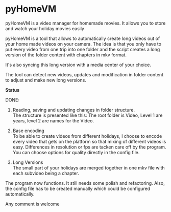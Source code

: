 # pyHomeVM
pyHomeVM is a video manager for homemade movies. It allows you to store and watch your holiday movies easily

pyHomeVM is a tool that allows to automatically create long videos out of your home made videos on your camera.
The idea is that you only have to put every video from one trip into one folder
and the script creates a long version of the folder content with chapters in mkv format.

It's also syncing this long version with a media center of your choice.

The tool can detect new videos, updates and modification in folder content to adjust and make new long versions.


**Status**

DONE:

1) Reading, saving and updating changes in folder structure.<br>
The structure is presented like this:
The root folder is Video, Level 1 are years, level 2 are names for the Video.


2) Base encoding<br>
To be able to create videos from different holidays, I choose to encode every video that
gets on the platform so that mixing of different videos is easy. Differences in resolution or
fps are tacken care off by the program. You can choose options for quality directly in the config file.

3) Long Versions<br>
The small part of your holidays are merged together in one mkv file with each subvideo being a chapter.

The program now functions. It still needs some polish and refactoring. Also, the config file has to be
created manually which could be configured automatically.

Any comment is welcome
